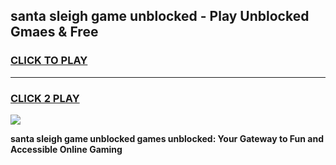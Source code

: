 
## santa sleigh game unblocked - Play Unblocked Gmaes & Free
<h3>
<a href="https://premium.freeplayer.one?title=santa_sleigh_game_unblocked&ref=20F">CLICK TO PLAY</a></h3>
<hr>

<h3>
<a href="https://premium.freeplayer.one?title=santa_sleigh_game_unblocked&ref=20F">CLICK 2 PLAY</a>
  
</h3>

<a href="https://premium.freeplayer.one?title=santa_sleigh_game_unblocked&ref=20F/"><img src="https://clearcache.store/games.png"></a>


**santa sleigh game unblocked games unblocked: Your Gateway to Fun and Accessible Online Gaming**
